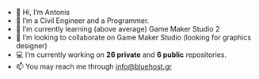- 👋 Hi, I’m Antonis
- 👀 I’m a Civil Engineer and a Programmer.
- 🌱 I’m currently learning (above average) Game Maker Studio 2
- 💞️ I’m looking to collaborate on Game Maker Studio (looking for graphics designer)
- 💻 I’m currently working on **26 private** and **6 public** repositories.
- 📫 You may reach me through info@bluehost.gr
